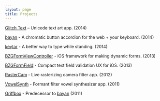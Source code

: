 ```yaml
---
layout: page
title: Projects
---
```

[Glitch Text](https://itunes.apple.com/us/app/glitch-text-tsu/id886059225?mt=8) – Unicode text art app. (2014)

[bayan](https://benzguo.github.com/bayan) - A chromatic button accordion for the web + your keyboard. (2014)

[keytar](/projects/keytar) - A better way to type while standing. (2014)

[BZGFormViewController](https://github.com/benzguo/BZGFormViewController) - iOS framework for making dynamic forms. (2013)

[BZGFormField](https://github.com/benzguo/BZGFormField) - Compact text field validation UX for iOS. (2013)

[RasterCam](/projects/RasterCam) - Live rasterizing camera filter app. (2012)

[VowelSynth](/projects/VowelSynth) - Formant filter vowel synthesizer app. (2011)

[Griffbox](/projects/Griffbox) - Predecessor to [bayan](https://benzguo.github.com/bayan) (2011)
